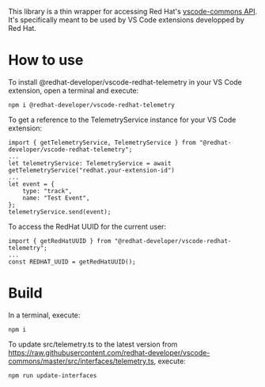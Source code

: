 This library is a thin wrapper for accessing Red Hat's [vscode-commons API](https://github.com/redhat-developer/vscode-commons). It's specifically meant to be used by VS Code extensions developped by Red Hat.

# How to use
To install @redhat-developer/vscode-redhat-telemetry in your VS Code extension, open a terminal and execute:

```
npm i @redhat-developer/vscode-redhat-telemetry
```

To get a reference to the TelemetryService instance for your VS Code extension:
```
import { getTelemetryService, TelemetryService } from "@redhat-developer/vscode-redhat-telemetry";
...
let telemetryService: TelemetryService = await getTelemetryService("redhat.your-extension-id")
...
let event = {
    type: "track",
    name: "Test Event",
};
telemetryService.send(event);
```

To access the RedHat UUID for the current user:
```
import { getRedHatUUID } from "@redhat-developer/vscode-redhat-telemetry";
...
const REDHAT_UUID = getRedHatUUID();
```

# Build
In a terminal, execute: 
```
npm i
```
To update src/telemetry.ts to the latest version from https://raw.githubusercontent.com/redhat-developer/vscode-commons/master/src/interfaces/telemetry.ts, execute:
```
npm run update-interfaces
```
